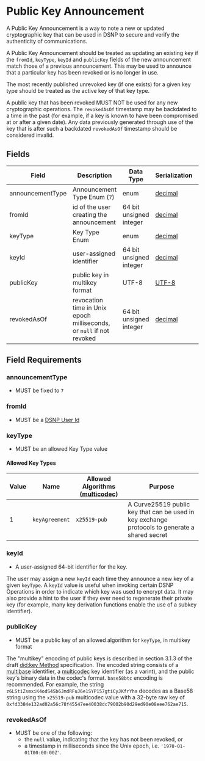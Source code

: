 # Public Key Announcement

A Public Key Announcement is a way to note a new or updated cryptographic key that can be used in DSNP to secure and verify the authenticity of communications.

A Public Key Announcement should be treated as updating an existing key if the `fromId`, `keyType`, `keyId` and `publicKey` fields of the new  announcement match those of a previous announcement.
This may be used to announce that a particular key has been revoked or is no longer in use.

The most recently published unrevoked key (if one exists) for a given key type should be treated as the active key of that key type.

A public key that has been revoked MUST NOT be used for any new cryptographic operations.
The `revokedAsOf` timestamp may be backdated to a time in the past (for example, if a key is known to have been compromised at or after a given date).
Any data previously generated through use of the key that is after such a backdated `revokedAsOf` timestamp should be considered invalid.

## Fields

| Field | Description | Data Type | Serialization | Parquet Type | Bloom Filter |
| ----- | ----------- | --------- | ------------- | ------------ | ------------ |
| announcementType | Announcement Type Enum (`7`) | enum | [decimal](../Serializations.md#decimal) | `INT32` | no |
| fromId | id of the user creating the announcement | 64 bit unsigned integer | [decimal](../Serializations.md#decimal) | `UINT_64` | YES |
| keyType | Key Type Enum | enum | [decimal](../Serializations.md#decimal)  |`INT32` | YES |
| keyId | user-assigned identifier | 64 bit unsigned integer | [decimal](../Serializations.md#decimal)  |`UINT_64` | no |
| publicKey | public key in multikey format | UTF-8 | [UTF-8](https://datatracker.ietf.org/doc/html/rfc3629) | `UTF8` | no
| revokedAsOf | revocation time in Unix epoch milliseconds, or `null` if not revoked  | 64 bit unsigned integer | [decimal](../Serializations.md#decimal) | `UINT_64` | no |

## Field Requirements

### announcementType

- MUST be fixed to `7`

### fromId

- MUST be a [DSNP User Id](../Identifiers.md#dsnp-user-id)

### keyType

- MUST be an allowed Key Type value

#### Allowed Key Types

| Value | Name | Allowed Algorithms ([multicodec](https://github.com/multiformats/multicodec/blob/master/table.csv)) | Purpose |
| --- | --- | --- | --- |
| 1 | `keyAgreement` | `x25519-pub` | A Curve25519 public key that can be used in key exchange protocols to generate a shared secret |

### keyId

- A user-assigned 64-bit identifier for the key.

The user may assign a new `keyId` each time they announce a new key of a given `keyType`.
A `keyId` value is useful when invoking certain DSNP Operations in order to indicate which key was used to encrypt data.
It may also provide a hint to the user if they ever need to regenerate their private key (for example, many key derivation functions enable the use of a subkey identifier).

### publicKey

- MUST be a public key of an allowed algorithm for `keyType`, in multikey format

The "multikey" encoding of public keys is described in section 3.1.3 of the draft [did:key Method](https://w3c-ccg.github.io/did-method-key/#decode-public-key-algorithm) specification.
The encoded string consists of a [multibase](https://github.com/multiformats/multibase) identifier, a [multicodec](https://github.com/multiformats/multicodec/blob/master/table.csv) key identifier (as a varint), and the public key's binary data in the codec's format.
`base58btc` encoding is recommended.
For example, the string `z6LStiZsmxiK4odS4Sb6JmdRFuJ6e1SYP157gtiCyJKfrYha` decodes as a Base58 string using the `x25519-pub` multicodec value with a 32-byte raw key of `0xfd3384e132ad02a56c78f45547ee40038dc79002b90d29ed90e08eee762ae715`.

### revokedAsOf

- MUST be one of the following:
  - the `null` value, indicating that the key has not been revoked, or
  - a timestamp in milliseconds since the Unix epoch, i.e. `'1970-01-01T00:00:00Z'`.
